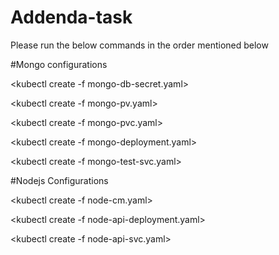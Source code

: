 # Addenda-task
Please run the below commands in the order mentioned below

#Mongo configurations

<kubectl create -f mongo-db-secret.yaml>
  
<kubectl create -f mongo-pv.yaml>
  
<kubectl create -f mongo-pvc.yaml>
  
<kubectl create -f mongo-deployment.yaml>
  
<kubectl create -f mongo-test-svc.yaml>


#Nodejs Configurations

<kubectl create -f node-cm.yaml>
  
<kubectl create -f node-api-deployment.yaml>
  
<kubectl create -f node-api-svc.yaml>

